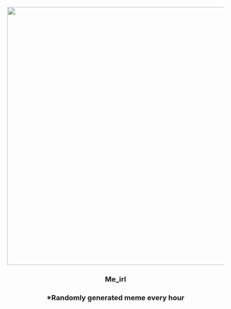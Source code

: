 <p align="center">
        <img src="https://i.redd.it/q7rex8ib3ah91.jpg" width="600" height="600">
        </p>
        <h3 align="center">Me_irl</h3>
        <h3 align="center">*Randomly generated meme every hour</h3>
    